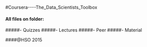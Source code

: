#Coursera----The_Data_Scientists_Toolbox


#### All files on folder:
#####- Quizzes
#####- Lectures
#####- Peer
#####- Material

####@HSO 2015 
